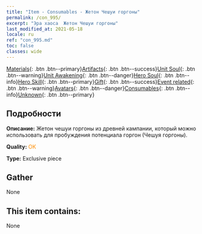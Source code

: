 ```yaml
---
title: "Item - Consumables - Жетон Чешуи горгоны"
permalink: /con_995/
excerpt: "Эра хаоса  Жетон Чешуи горгоны"
last_modified_at: 2021-05-18
locale: ru
ref: "con_995.md"
toc: false
classes: wide
---
```

 [Materials](/ItemsRU/){: .btn .btn--primary}[Artifacts](/ItemsRU/Artifacts/){: .btn .btn--success}[Unit Soul](/ItemsRU/UnitSoul/){: .btn .btn--warning}[Unit Awakening](/ItemsRU/UnitAwakening/){: .btn .btn--danger}[Hero Soul](/ItemsRU/HeroSoul/){: .btn .btn--info}[Hero Skill](/ItemsRU/HeroSkill/){: .btn .btn--primary}[Gift](/ItemsRU/Gift/){: .btn .btn--success}[Event related](/ItemsRU/Events/){: .btn .btn--warning}[Avatars](/ItemsRU/Avatars/){: .btn .btn--danger}[Consumables](/ItemsRU/Consumables/){: .btn .btn--info}[Unknown](/ItemsRU/Unknown/){: .btn .btn--primary}

## Подробности
 **Описание:** Жетон чешуи горгоны из древней кампании, который можно использовать для пробуждения потенциала горгон (Чешуя горгоны).

 **Quality:** <span style="color: #FF8C00">OK</span>

 **Type:** Exclusive piece

## Gather

  None

## This item contains:

  None

